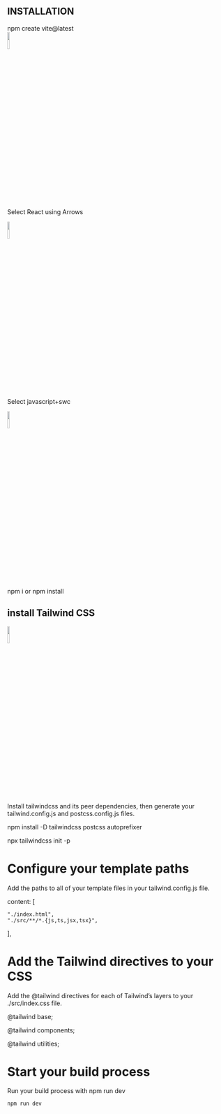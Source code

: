 ## INSTALLATION

npm create vite@latest   
<img src="https://www.svgrepo.com/show/374167/vite.svg" width=10% height=10%>

Select React using Arrows 


<img src="https://www.svgrepo.com/show/354259/react.svg" width=10% height=10%>

Select javascript+swc


<img src="https://www.svgrepo.com/show/354419/swc.svg" width=10% height=10%>

 npm i or npm install

## install Tailwind CSS

<img src="https://www.svgrepo.com/show/374118/tailwind.svg" width=10% height=10%>

Install tailwindcss and its peer dependencies, then generate your tailwind.config.js and postcss.config.js files.

npm install -D tailwindcss postcss autoprefixer


npx tailwindcss init -p

# Configure your template paths
Add the paths to all of your template files in your tailwind.config.js file.


  content: [
  
    "./index.html",
    "./src/**/*.{js,ts,jsx,tsx}",
  ],
 


# Add the Tailwind directives to your CSS
Add the @tailwind directives for each of Tailwind’s layers to your ./src/index.css file.

@tailwind base;

@tailwind components;

@tailwind utilities;

# Start your build process
Run your build process with npm run dev
```
npm run dev
```


